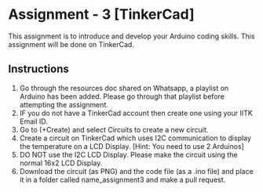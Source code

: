 # Assignment - 3 [TinkerCad]
This assignment is to introduce and develop your Arduino coding skills. This assignment will be done on TinkerCad. 
## Instructions
1. Go through the resources doc shared on Whatsapp, a playlist on Arduino has been added. Please go through that playlist before attempting the assignment.
2. IF you do not have a TinkerCad account then create one using your IITK Email ID.
3. Go to (+Create) and select Circuits to create a new circuit.
4. Create a circuit on TinkerCad which uses I2C communication to display the temperature on a LCD Display. [Hint: You need to use 2 Arduinos]
5. DO NOT use the I2C LCD Display. Please make the circuit using the normal 16x2 LCD Display.
6. Download the circuit (as PNG) and the code file (as a .ino file) and place it in a folder called name_assignment3 and make a pull request. 
